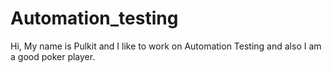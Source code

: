 # Automation_testing
Hi, My name is Pulkit and I like to work on Automation Testing and 
also I am a good poker player.
